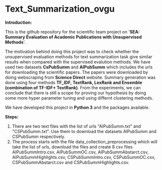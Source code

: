 # Text_Summarization_ovgu
**Introduction:**

This is the github repository for the scientific team project on '**SEA: Summary Evaluation of Academic Publications with Unsupervised Methods**'.

The motivation behind doing this project was to check whether the unsupervised evaluation methods for text summarization task give similar results when compared with the supervised evalution methods. We have used two datasets **CsPubSumm** and **AIPubSumm** which includes the urls for downloading the scientific papers. The papers were downloaded by doing webscraping from **Science Direct** website. Summary generation was done using four methods **TF_IDF, TextRank, LexRank and Ensemble (combination of TF-IDF+ TextRank)**. From the experiments, we can conclude that there is still a scope for proving our hypothesis by doing some more hyper parameter tuning and using differnt clustering methods.

We have developed this project in **Python 3** and the packages available.

**Steps:**

1. There are two text files with the list of urls "AIPubSumm.txt" and "CSPubSumm.txt". Use them to download the datasets AIPubSumm and CSPubSumm respectively.
2. The process starts with the file data_collection_preprocessing which will take the list of urls, download the files and create 8 csv files AIPubSummIntro.csv, AIPubSummOC.csv, AIPubSummAbstarct.csv, AIPubSummHighlights.csv, CSPubSummIntro.csv, CSPubSummOC.csv, CSPubSummAbstarct.csv and CSPubSummHighlights.csv.

